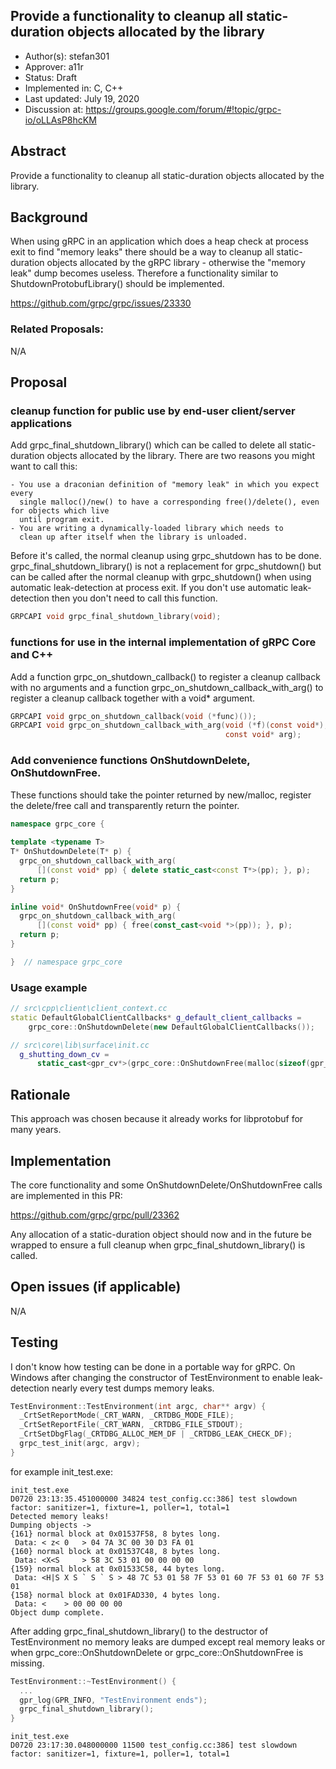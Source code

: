 Provide a functionality to cleanup all static-duration objects allocated by the library
----
* Author(s): stefan301
* Approver: a11r
* Status: Draft
* Implemented in: C, C++
* Last updated: July 19, 2020
* Discussion at: https://groups.google.com/forum/#!topic/grpc-io/oLLAsP8hcKM

## Abstract

Provide a functionality to cleanup all static-duration objects allocated by the library.

## Background

When using gRPC in an application which does a heap check at process exit to find
"memory leaks" there should be a way to cleanup all static-duration objects
allocated by the gRPC library - otherwise the "memory leak" dump becomes useless.
Therefore a functionality similar to ShutdownProtobufLibrary() should be implemented.

https://github.com/grpc/grpc/issues/23330

### Related Proposals: 

N/A

## Proposal

### cleanup function for public use by end-user client/server applications

Add grpc_final_shutdown_library() which can be called to delete all static-duration objects allocated by the library.
There are two reasons you might want to call this:

    - You use a draconian definition of "memory leak" in which you expect every
      single malloc()/new() to have a corresponding free()/delete(), even for objects which live
      until program exit.
    - You are writing a dynamically-loaded library which needs to
      clean up after itself when the library is unloaded.

Before it's called, the normal cleanup using grpc_shutdown has to be done.
grpc_final_shutdown_library() is not a replacement for grpc_shutdown() but can be called after the normal
cleanup with grpc_shutdown() when using automatic leak-detection at process exit.
If you don't use automatic leak-detection then you don't need to call this function.

```c
GRPCAPI void grpc_final_shutdown_library(void);
```

### functions for use in the internal implementation of gRPC Core and C++

Add a function grpc_on_shutdown_callback() to register a cleanup callback with no arguments and a function
grpc_on_shutdown_callback_with_arg() to register a cleanup callback together with a void* argument.

```c
GRPCAPI void grpc_on_shutdown_callback(void (*func)());
GRPCAPI void grpc_on_shutdown_callback_with_arg(void (*f)(const void*),
                                                const void* arg);
```

### Add convenience functions OnShutdownDelete, OnShutdownFree.

These functions should take the pointer returned by new/malloc, register the delete/free call and
transparently return the pointer.

```c++
namespace grpc_core {
    
template <typename T>
T* OnShutdownDelete(T* p) {
  grpc_on_shutdown_callback_with_arg(
      [](const void* pp) { delete static_cast<const T*>(pp); }, p);
  return p;
}

inline void* OnShutdownFree(void* p) {
  grpc_on_shutdown_callback_with_arg(
      [](const void* pp) { free(const_cast<void *>(pp)); }, p);
  return p;
}

}  // namespace grpc_core
```

### Usage example 

```c++
// src\cpp\client\client_context.cc
static DefaultGlobalClientCallbacks* g_default_client_callbacks =
    grpc_core::OnShutdownDelete(new DefaultGlobalClientCallbacks());

// src\core\lib\surface\init.cc 
  g_shutting_down_cv =
      static_cast<gpr_cv*>(grpc_core::OnShutdownFree(malloc(sizeof(gpr_cv))));
```

## Rationale

This approach was chosen because it already works for libprotobuf for many years.

## Implementation

The core functionality and some OnShutdownDelete/OnShutdownFree calls are implemented in this PR:

https://github.com/grpc/grpc/pull/23362

Any allocation of a static-duration object should now and in the future be wrapped to ensure a
full cleanup when grpc_final_shutdown_library() is called.

## Open issues (if applicable)

N/A

## Testing

I don't know how testing can be done in a portable way for gRPC. On Windows after changing the constructor
of TestEnvironment to enable leak-detection nearly every test dumps memory leaks.

```c++
TestEnvironment::TestEnvironment(int argc, char** argv) {
  _CrtSetReportMode(_CRT_WARN, _CRTDBG_MODE_FILE);
  _CrtSetReportFile(_CRT_WARN, _CRTDBG_FILE_STDOUT);
  _CrtSetDbgFlag(_CRTDBG_ALLOC_MEM_DF | _CRTDBG_LEAK_CHECK_DF);
  grpc_test_init(argc, argv);
}
```
for example init_test.exe:

```
init_test.exe
D0720 23:13:35.451000000 34824 test_config.cc:386] test slowdown factor: sanitizer=1, fixture=1, poller=1, total=1
Detected memory leaks!
Dumping objects ->
{161} normal block at 0x01537F58, 8 bytes long.
 Data: < z< 0   > 04 7A 3C 00 30 D3 FA 01
{160} normal block at 0x01537C48, 8 bytes long.
 Data: <X<S     > 58 3C 53 01 00 00 00 00
{159} normal block at 0x01533C58, 44 bytes long.
 Data: <H|S X S ` S ` S > 48 7C 53 01 58 7F 53 01 60 7F 53 01 60 7F 53 01
{158} normal block at 0x01FAD330, 4 bytes long.
 Data: <    > 00 00 00 00
Object dump complete.
```

After adding grpc_final_shutdown_library() to the destructor of TestEnvironment no
memory leaks are dumped except real memory leaks or when grpc_core::OnShutdownDelete or
grpc_core::OnShutdownFree is missing.

```c++
TestEnvironment::~TestEnvironment() {
  ...
  gpr_log(GPR_INFO, "TestEnvironment ends");
  grpc_final_shutdown_library();
}
```

```
init_test.exe
D0720 23:17:30.048000000 11500 test_config.cc:386] test slowdown factor: sanitizer=1, fixture=1, poller=1, total=1
```